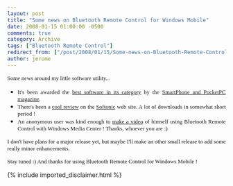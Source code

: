 ```yaml
---
layout: post
title: "Some news on Bluetooth Remote Control for Windows Mobile"
date: 2008-01-15 01:00:00 -0500
comments: true
category: Archive
tags: ["Bluetooth Remote Control"]
redirect_from: ["/post/2008/01/15/Some-news-on-Bluetooth-Remote-Control-for-Windows-Mobile", "/post/2008/01/15/some-news-on-bluetooth-remote-control-for-windows-mobile"]
author: jerome
---
```

<!-- more -->
<p align="justify">
<font face="Verdana" size="2">Some news around my little software utility...</font>
</p>
<ul>
	<li>
	<div align="justify">
	<font face="Verdana" size="2">It&#39;s been awarded the </font><a href="http://pocketpcmag.com/awards/category_WandF_2007.asp#RemoteMediaController"><font face="Verdana" size="2">best software in its category</font></a><font face="Verdana" size="2"> by the </font><a href="http://pocketpcmag.com"><font face="Verdana" size="2">SmartPhone and PocketPC magazine</font></a><font face="Verdana" size="2">.</font>
	</div>
	</li>
	<li>
	<div align="justify">
	<font face="Verdana" size="2">There&#39;s been a </font><a href="http://bluetooth-remote-control.en.softonic.com/windowsmobile"><font face="Verdana" size="2">cool review</font></a><font face="Verdana" size="2"> on the </font><a href="http://softonic.com"><font face="Verdana" size="2">Softonic</font></a><font face="Verdana" size="2"> web site. A lot of downloads in somewhat short period !</font>
	</div>
	</li>
	<li>
	<div align="justify">
	<font face="Verdana" size="2">An anonymous user was kind enough to </font><a href="http://www.youtube.com/watch?v=VbAs5nzJixA"><font face="Verdana" size="2">make a video</font></a><font face="Verdana" size="2"> of himself using Bluetooth Remote Control with Windows Media Center ! Thanks, whoever you are :)</font>
	</div>
	</li>
</ul>
<p align="justify">
<font face="Verdana" size="2">I don&#39;t have plans for a major release yet, but maybe I&#39;ll make an other small release to add some really minor enhancements.</font>
</p>
<p align="justify">
<font face="Verdana" size="2">Stay tuned :) And thanks for using Bluetooth Remote Control for Windows Mobile !</font>
</p>

{% include imported_disclaimer.html %}
